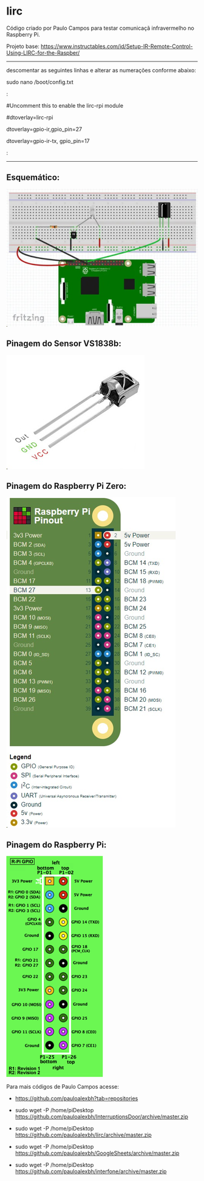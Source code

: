 # lirc
Código criado por Paulo Campos para testar comunicaçã infravermelho no Raspberry Pi.

Projeto base:
https://www.instructables.com/id/Setup-IR-Remote-Control-Using-LIRC-for-the-Raspber/

----------------------
descomentar as seguintes linhas e alterar as numerações conforme abaixo:

sudo nano /boot/config.txt


:

#Uncomment this to enable the lirc-rpi module

#dtoverlay=lirc-rpi

dtoverlay=gpio-ir,gpio_pin=27

dtoverlay=gpio-ir-tx, gpio_pin=17

:

-----------------------------


## Esquemático:

![Esquematico](/Imagens/Esquematico.jpeg)

## Pinagem do Sensor VS1838b:

![Sensor_IR](/Imagens/Sensor_IR.jpeg)

## Pinagem do Raspberry Pi Zero:

![Pinagem](/Imagens/Pinagem_Zero.jpeg)

## Pinagem do Raspberry Pi:

![Alt Text](https://github.com/pauloalexbh/interfone/blob/master/Imagens/Pinagem_rev_1.png)

Para mais códigos de Paulo Campos acesse:

* https://github.com/pauloalexbh?tab=repositories

* sudo wget -P /home/piDesktop https://github.com/pauloalexbh/InterruptionsDoor/archive/master.zip

* sudo wget -P /home/piDesktop https://github.com/pauloalexbh/lirc/archive/master.zip

* sudo wget -P /home/piDesktop https://github.com/pauloalexbh/GoogleSheets/archive/master.zip

* sudo wget -P /home/piDesktop https://github.com/pauloalexbh/interfone/archive/master.zip
